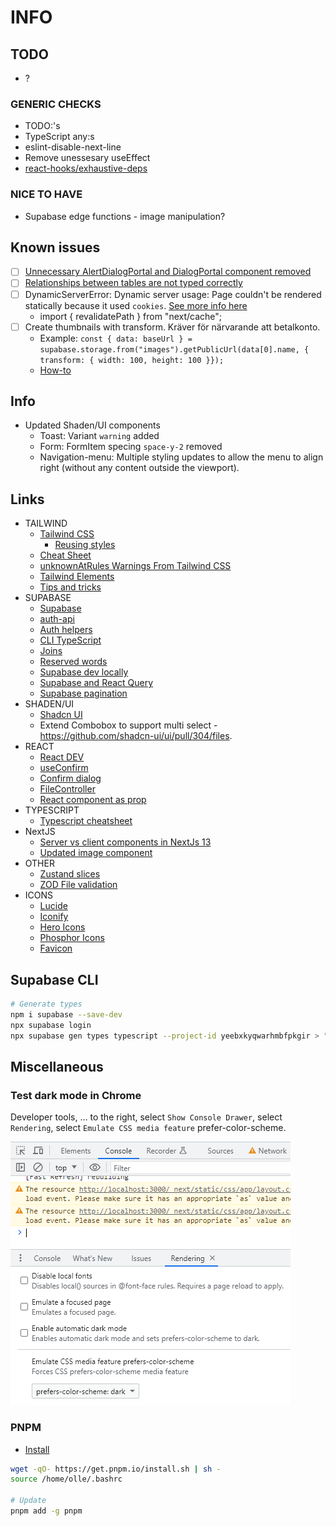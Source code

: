 # INFO

## TODO

- ?

### GENERIC CHECKS

- TODO:'s
- TypeScript any:s
- eslint-disable-next-line
- Remove unessesary useEffect
- [react-hooks/exhaustive-deps](https://react.dev/learn/removing-effect-dependencies)

### NICE TO HAVE

- Supabase edge functions - image manipulation?

## Known issues

- [ ] [Unnecessary AlertDialogPortal and DialogPortal component removed](https://github.com/shadcn-ui/ui/pull/1603/files)
- [ ] [Relationships between tables are not typed correctly](https://github.com/supabase/cli/issues/736)
- [ ] DynamicServerError: Dynamic server usage: Page couldn't be rendered statically because it used `cookies`. [See more info here](https://nextjs.org/docs/messages/dynamic-server-error)
  - import { revalidatePath } from "next/cache";
- [ ] Create thumbnails with transform. Kräver för närvarande att betalkonto.
  - Example: `const { data: baseUrl } = supabase.storage.from("images").getPublicUrl(data[0].name, { transform: { width: 100, height: 100 }});`
  - [How-to](https://supabase.com/docs/reference/javascript/storage-from-getpublicurl)

## Info

- Updated Shaden/UI components
  - Toast: Variant `warning` added
  - Form: FormItem specing `space-y-2` removed
  - Navigation-menu: Multiple styling updates to allow the menu to align right (without any content outside the viewport).

## Links

- TAILWIND
  - [Tailwind CSS](https://tailwindcss.com/)
    - [Reusing styles](https://tailwindcss.com/docs/reusing-styles)
  - [Cheat Sheet](https://tailconwindcomponents.com/cheatsheet/)
  - [unknownAtRules Warnings From Tailwind CSS](https://www.codeconcisely.com/posts/tailwind-css-unknown-at-rules/)
  - [Tailwind Elements](https://tailwind-elements.com/docs/standard/data/datatables/)
  - [Tips and tricks](https://material-minimal.com/learn/design-hacks/tips-and-tricks/)
- SUPABASE
  - [Supabase](https://supabase.com/docs/reference/javascript)
  - [auth-api](https://supabase.com/docs/reference/javascript/auth-api)
  - [Auth helpers](https://supabase.com/docs/guides/auth/auth-helpers/nextjs)
  - [CLI TypeScript](https://supabase.com/docs/reference/javascript/typescript-support)
  - [Joins](https://supabase.com/docs/guides/api/joins-and-nesting)
  - [Reserved words](https://www.postgresql.org/docs/current/sql-keywords-appendix.html)
  - [Supabase dev locally](https://supabase.com/docs/guides/cli/local-development)
  - [Supabase and React Query](https://makerkit.dev/blog/saas/supabase-react-query)
  - [Supabase pagination](https://makerkit.dev/blog/tutorials/pagination-supabase-react)
- SHADEN/UI
  - [Shadcn UI](https://ui.shadcn.com/)
  - Extend Combobox to support multi select - https://github.com/shadcn-ui/ui/pull/304/files.
- REACT
  - [React DEV](https://react.dev/)
  - [useConfirm](https://devrecipes.net/custom-confirm-dialog-with-react-hooks-and-the-context-api/)
  - [Confirm dialog](https://medium.com/@kch062522/useconfirm-a-custom-react-hook-to-prompt-confirmation-before-action-f4cb746ebd4e)
  - [FileController](https://stackblitz.com/edit/input-file-react-hook-form?file=src%2FFileController.js)
  - [React component as prop](https://www.developerway.com/posts/react-component-as-prop-the-right-way)
- TYPESCRIPT
  - [Typescript cheatsheet](https://react-typescript-cheatsheet.netlify.app/docs/basic/getting-started/context/)
- NextJS
  - [Server vs client components in NextJs 13](https://www.youtube.com/watch?v=3Dw6D_WuzSE&t=993s)
  - [Updated image component](https://github.com/vercel/next.js/tree/86d2ead1fe612432f7aee73f295a3753bd421ebe/examples/image-component)
- OTHER
  - [Zustand slices](https://github.com/pmndrs/zustand/blob/main/docs/guides/slices-pattern.md)
  - [ZOD File validation](https://github.com/colinhacks/zod/issues/387#issuecomment-1712177211)
- ICONS
  - [Lucide](https://lucide.dev/icons/)
  - [Iconify](https://iconify.design/)
  - [Hero Icons](https://heroicons.com/)
  - [Phosphor Icons](https://phosphoricons.com/)
  - [Favicon](https://realfavicongenerator.net/)

## Supabase CLI

```sh
# Generate types
npm i supabase --save-dev
npx supabase login
npx supabase gen types typescript --project-id yeebxkyqwarhmbfpkgir > "./src/lib/database.types.ts"
```

## Miscellaneous

### Test dark mode in Chrome

Developer tools, ... to the right, select `Show Console Drawer`, select `Rendering`, select `Emulate CSS media feature` prefer-color-scheme.

![Test dark mode in Chrome](./doc/test-dark-mode-in-chrome.png)

### PNPM

- [Install](https://pnpm.io/installation)

```sh
wget -qO- https://get.pnpm.io/install.sh | sh -
source /home/olle/.bashrc

# Update
pnpm add -g pnpm
```
